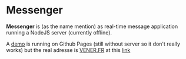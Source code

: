 # Messenger

__Messenger__ is (as the name mention) as real-time message application running a NodeJS server (currently offline).

A [demo](https://d0rianb.github.io/Messenger/) is running on Github Pages (still without server so it don't really works) but the real adresse is [VENER.FR](http://www.vener.fr) at this [link](http://vener.fr/project/messenger)

